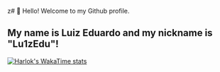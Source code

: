 z# 👋 Hello! Welcome to my Github profile.
## My name is Luiz Eduardo and my nickname is "Lu1zEdu"!



<!--
**Lu1zEdu/Lu1zEdu** is a ✨ _special_ ✨ repository because its `README.md` (this file) appears on your GitHub profile.
###Estou aprendendo
Here are some ideas to get you started:

- 🔭 I’m currently working on ...
- 🌱 I’m currently learning ...
- 👯 I’m looking to collaborate on ...
- 🤔 I’m looking for help with ...
- 💬 Ask me about ...
- 📫 How to reach me: ...
- 😄 Pronouns: ...
- ⚡ Fun fact: ...


<div>
<a href="https://github.com/Lu1zEdu">
<img loading="lazy" height="180em" src="https://github-readme-stats.vercel.app/api/top-langs/?Lu1zEdui&layout=compact&langs_count=7&theme=dracula"/>
<img loading="lazy" height="180em" src="https://github-readme-stats.vercel.app/api?Lu1zEdu&show_icons=true&theme=dracula&include_all_commits=true&count_private=true"/>
</div>
-->
[![Harlok's WakaTime stats](https://github-readme-stats.vercel.app/api/Lu1zEdu=ffflabs)](https://github.com/Lu1zEdu/github-readme-stats)

